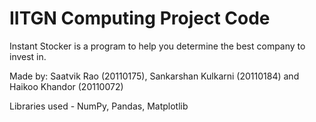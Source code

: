 # IITGN Computing Project Code
Instant Stocker is a program to help you determine the best company to invest in. 

Made by: Saatvik Rao (20110175), Sankarshan Kulkarni (20110184) and Haikoo Khandor (20110072)

Libraries used - NumPy, Pandas, Matplotlib
